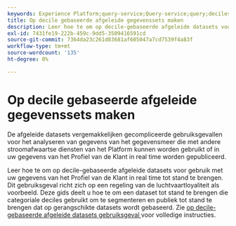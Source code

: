 ```yaml
---
keywords: Experience Platform;query-service;Query-service;query;deciles;afgeleide datasets;
title: Op decile gebaseerde afgeleide gegevenssets maken
description: Leer hoe te om op decile-gebaseerde afgeleide datasets voor gebruik met uw gegevens van het Profiel van de Klant in real time tot stand te brengen die op een regeling van de luchtvaartloyaliteit als voorbeeldscenario worden gebaseerd.
exl-id: 7431fe19-222b-459c-9dd5-3509416591cd
source-git-commit: 7364da23c261d83681af605047a7cd7539f4a83f
workflow-type: tm+mt
source-wordcount: '135'
ht-degree: 0%

---
```


# Op decile gebaseerde afgeleide gegevenssets maken

De afgeleide datasets vergemakkelijken gecompliceerde gebruiksgevallen voor het analyseren van gegevens van het gegevensmeer die met andere stroomafwaartse diensten van het Platform kunnen worden gebruikt of in uw gegevens van het Profiel van de Klant in real time worden gepubliceerd.

Leer hoe te om op decile-gebaseerde afgeleide datasets voor gebruik met uw gegevens van het Profiel van de Klant in real time tot stand te brengen. Dit gebruiksgeval richt zich op een regeling van de luchtvaartloyaliteit als voorbeeld. Deze gids deelt u hoe te om een dataset tot stand te brengen die categoriale deciles gebruikt om te segmenteren en publiek tot stand te brengen dat op gerangschikte datasets wordt gebaseerd. Zie [ op decile-gebaseerde afgeleide datasets gebruiksgeval ](../../use-cases/deciles-use-case.md) voor volledige instructies.
